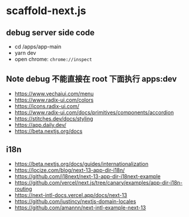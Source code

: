 # scaffold-next.js

## debug server side code

- cd /apps/app-main
- yarn dev
- open chrome: `chrome://inspect`

## Note debug 不能直接在 root 下面执行 apps:dev

- https://www.vechaiui.com/menu
- https://www.radix-ui.com/colors
- https://icons.radix-ui.com/
- https://www.radix-ui.com/docs/primitives/components/accordion
- https://stitches.dev/docs/styling
- https://app.daily.dev/
- https://beta.nextjs.org/docs

## i18n

- https://beta.nextjs.org/docs/guides/internationalization
- https://locize.com/blog/next-13-app-dir-i18n/
- https://github.com/i18next/next-13-app-dir-i18next-example
- https://github.com/vercel/next.js/tree/canary/examples/app-dir-i18n-routing
- https://next-intl-docs.vercel.app/docs/next-13
- https://github.com/justincy/nextjs-domain-locales
- https://github.com/amannn/next-intl-example-next-13
